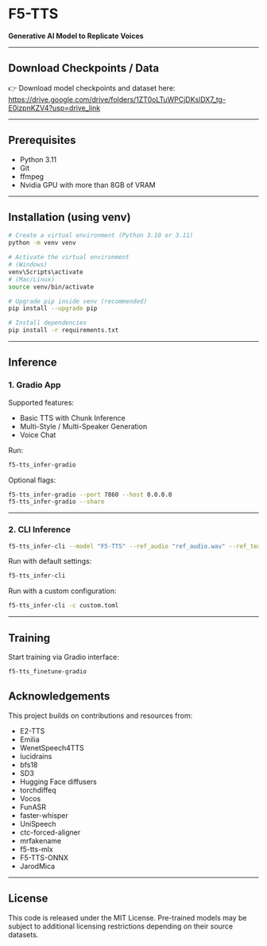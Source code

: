 
# F5-TTS

**Generative AI Model to Replicate Voices**

---

## Download Checkpoints / Data

👉 Download model checkpoints and dataset here:  
https://drive.google.com/drive/folders/1ZT0oLTuWPCjDKslDX7_tg-E0izpnKZV4?usp=drive_link

---

## Prerequisites

- Python 3.11
- Git
- ffmpeg
- Nvidia GPU with more than 8GB of VRAM

---

## Installation (using venv)

```bash
# Create a virtual environment (Python 3.10 or 3.11)
python -m venv venv

# Activate the virtual environment
# (Windows)
venv\Scripts\activate
# (Mac/Linux)
source venv/bin/activate

# Upgrade pip inside venv (recommended)
pip install --upgrade pip

# Install dependencies
pip install -r requirements.txt
```

---

## Inference

### 1. Gradio App

Supported features:

- Basic TTS with Chunk Inference
- Multi-Style / Multi-Speaker Generation
- Voice Chat

Run:

```bash
f5-tts_infer-gradio
```

Optional flags:

```bash
f5-tts_infer-gradio --port 7860 --host 0.0.0.0
f5-tts_infer-gradio --share
```

---

### 2. CLI Inference

```bash
f5-tts_infer-cli --model "F5-TTS" --ref_audio "ref_audio.wav" --ref_text "The content, subtitle or transcription of reference audio." --gen_text "Some text you want the TTS model to generate."
```

Run with default settings:

```bash
f5-tts_infer-cli
```

Run with a custom configuration:

```bash
f5-tts_infer-cli -c custom.toml
```

---

## Training

Start training via Gradio interface:

```bash
f5-tts_finetune-gradio
```

## Acknowledgements

This project builds on contributions and resources from:

- E2-TTS
- Emilia
- WenetSpeech4TTS
- lucidrains
- bfs18
- SD3
- Hugging Face diffusers
- torchdiffeq
- Vocos
- FunASR
- faster-whisper
- UniSpeech
- ctc-forced-aligner
- mrfakename
- f5-tts-mlx
- F5-TTS-ONNX
- JarodMica

---

## License

This code is released under the MIT License. Pre-trained models may be subject to additional licensing restrictions depending on their source datasets.
